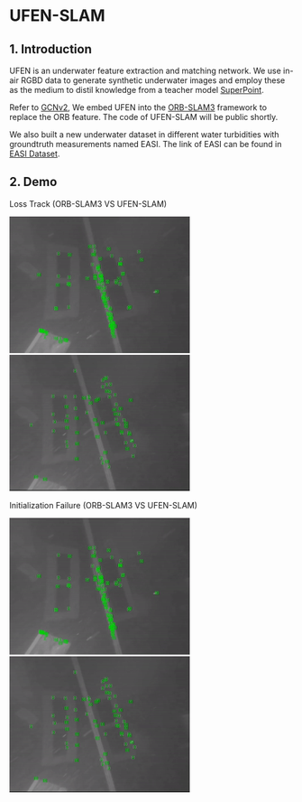 # UFEN-SLAM

## 1. Introduction

UFEN is an underwater feature extraction and matching network.
We use in-air RGBD data to generate synthetic underwater images and employ these as the medium to distil knowledge from a teacher model [SuperPoint](https://github.com/magicleap/SuperPointPretrainedNetwork).

Refer to [GCNv2](https://github.com/jiexiong2016/GCNv2_SLAM), We embed UFEN into the [ORB-SLAM3](https://github.com/UZ-SLAMLab/ORB_SLAM3) framework to replace the ORB feature. The code of UFEN-SLAM will be public shortly.

We also built a new underwater dataset in different water turbidities with groundtruth measurements named EASI.
The link of EASI can be found in [EASI Dataset](https://github.com/Jinghe-mel/UFEN-SLAM/tree/main/EASI%20Dataset).

## 2. Demo

Loss Track (ORB-SLAM3 VS UFEN-SLAM)

![](Others/ORB_1.gif) ![](Others/UFEN_1.gif)

Initialization Failure (ORB-SLAM3 VS UFEN-SLAM)

![](Others/ORB_1.gif) ![](Others/UFEN_1.gif)
